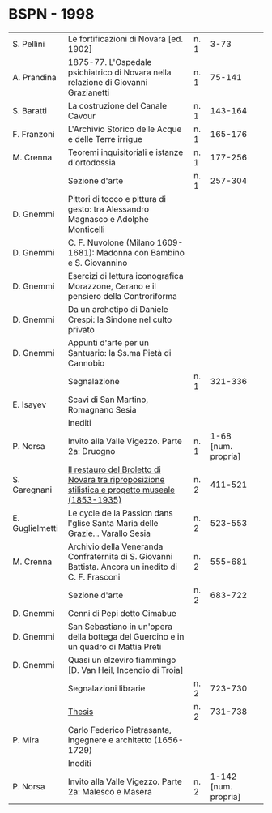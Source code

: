 # BSPN - 1998

<table>
    <tr>
        <td>S. Pellini</td>
        <td>Le fortificazioni di Novara [ed. 1902]</td>
        <td>n. 1</td>
        <td>3-73</td>
        <td></td>
    </tr>
    <tr>
        <td>A. Prandina</td>
        <td>1875-77. L'Ospedale psichiatrico di Novara nella relazione di Giovanni Grazianetti</td>
        <td>n. 1</td>
        <td>75-141</td>
        <td></td>
    </tr>
    <tr>
        <td>S. Baratti</td>
        <td>La costruzione del Canale Cavour</td>
        <td>n. 1</td>
        <td>143-164</td>
        <td></td>
    </tr>
    <tr>
        <td>F. Franzoni</td>
        <td>L'Archivio Storico delle Acque e delle Terre irrigue</td>
        <td>n. 1</td>
        <td>165-176</td>
        <td></td>
    </tr>
    <tr>
        <td>M. Crenna</td>
        <td>Teoremi inquisitoriali e istanze d'ortodossia</td>
        <td>n. 1</td>
        <td>177-256</td>
        <td></td>
    </tr>
    <tr>
        <td></td>
        <td>Sezione d'arte</td>
        <td>n. 1</td>
        <td>257-304</td>
        <td></td>
    </tr>
    <tr>
        <td>D. Gnemmi</td>
        <td>Pittori di tocco e pittura di gesto: tra Alessandro Magnasco e Adolphe Monticelli</td>
        <td></td>
        <td></td>
        <td></td>
    </tr>
    <tr>
        <td>D. Gnemmi</td>
        <td>C. F. Nuvolone (Milano 1609-1681): Madonna con Bambino e S. Giovannino</td>
        <td></td>
        <td></td>
        <td></td>
    </tr>
    <tr>
        <td>D. Gnemmi</td>
        <td>Esercizi di lettura iconografica Morazzone, Cerano e il pensiero della Controriforma</td>
        <td></td>
        <td></td>
        <td></td>
    </tr>
    <tr>
        <td>D. Gnemmi</td>
        <td>Da un archetipo di Daniele Crespi: la Sindone nel culto privato</td>
        <td></td>
        <td></td>
        <td></td>
    </tr>
    <tr>
        <td>D. Gnemmi</td>
        <td>Appunti d'arte per un Santuario: la Ss.ma Piet&agrave; di Cannobio</td>
        <td></td>
        <td></td>
        <td></td>
    </tr>
    <tr>
        <td></td>
        <td>Segnalazione</td>
        <td>n. 1</td>
        <td>321-336</td>
        <td></td>
    </tr>
    <tr>
        <td>E. Isayev</td>
        <td>Scavi di San Martino, Romagnano Sesia</td>
        <td></td>
        <td></td>
        <td></td>
    </tr>
    <tr>
        <td></td>
        <td>Inediti</td>
        <td></td>
        <td></td>
        <td></td>
    </tr>
    <tr>
        <td>P. Norsa</td>
        <td>Invito alla Valle Vigezzo. Parte 2a: Druogno</td>
        <td>n. 1</td>
        <td>1-68 [num. propria]</td>
        <td></td>
    </tr>
    <tr>
        <td>S. Garegnani</td>
        <td><a href="http://www.ssno.it/BSPNo/1998_Garegnani_RestauroBroletto.pdf" target="_blank">Il restauro del
            Broletto di Novara tra riproposizione stilistica e progetto museale (1853-1935)</a></td>
        <td>n. 2</td>
        <td>411-521</td>
        <td></td>
    </tr>
    <tr>
        <td>E. Guglielmetti</td>
        <td>Le cycle de la Passion dans l'glise Santa Maria delle Grazie... Varallo Sesia</td>
        <td>n. 2</td>
        <td>523-553</td>
        <td></td>
    </tr>
    <tr>
        <td>M. Crenna</td>
        <td>Archivio della Veneranda Confraternita di S. Giovanni Battista. Ancora un inedito di C. F. Frasconi</td>
        <td>n. 2</td>
        <td>555-681</td>
        <td></td>
    </tr>
    <tr>
        <td></td>
        <td>Sezione d'arte</td>
        <td>n. 2</td>
        <td>683-722</td>
        <td></td>
    </tr>
    <tr>
        <td>D. Gnemmi</td>
        <td>Cenni di Pepi detto Cimabue</td>
        <td></td>
        <td></td>
        <td></td>
    </tr>
    <tr>
        <td>D. Gnemmi</td>
        <td>San Sebastiano in un'opera della bottega del Guercino e in un quadro di Mattia Preti</td>
        <td></td>
        <td></td>
        <td></td>
    </tr>
    <tr>
        <td>D. Gnemmi</td>
        <td>Quasi un elzeviro fiammingo [D. Van Heil, Incendio di Troia]</td>
        <td></td>
        <td></td>
        <td></td>
    </tr>
    <tr>
        <td></td>
        <td>Segnalazioni librarie</td>
        <td>n. 2</td>
        <td>723-730</td>
        <td></td>
    </tr>
    <tr>
        <td></td>
        <td><a href="http://www.ssno.it/BSPNo/bspn_thesis.html#1998">Thesis</a></td>
        <td>n. 2</td>
        <td>731-738</td>
        <td></td>
    </tr>
    <tr>
        <td>P. Mira</td>
        <td>Carlo Federico Pietrasanta, ingegnere e architetto (1656-1729)</td>
        <td></td>
        <td></td>
        <td></td>
    </tr>
    <tr>
        <td></td>
        <td>Inediti</td>
        <td></td>
        <td></td>
        <td></td>
    </tr>
    <tr>
        <td>P. Norsa</td>
        <td>Invito alla Valle Vigezzo. Parte 2a: Malesco e Masera</td>
        <td>n. 2</td>
        <td>1-142 [num. propria]</td>
        <td></td>
    </tr>
</table>
